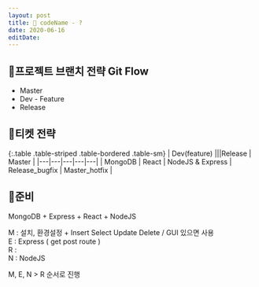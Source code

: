 ```yaml
---
layout: post
title: 🧪 codeName - ?
date: 2020-06-16
editDate:
---
```


## 🌿프로젝트 브랜치 전략 Git Flow
- Master
- Dev - Feature
- Release

## 🎫티켓 전략

{:.table .table-striped .table-bordered .table-sm}
| Dev(feature) |||Release | Master |
|---|---|---|---|---|
| MongoDB | React | NodeJS & Express | Release_bugfix | Master_hotfix |

## 🔔준비
MongoDB + Express + React + NodeJS

M : 설치, 환경설정 + Insert Select Update Delete /  GUI 있으면 사용  
E : Express ( get post route )  
R :   
N : NodeJS  

M, E, N > R  순서로 진행
